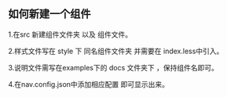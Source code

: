 ## 如何新建一个组件

1.在src 新建组件文件夹 以及 组件文件。

2.样式文件写在 style 下 同名组件文件夹 并需要在 index.less中引入。

3.说明文件需写在examples下的 docs 文件夹下 ，保持组件名即可。

4.在nav.config.json中添加相应配置 即可显示出来。